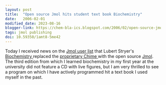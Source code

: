 ```yaml
---
layout: post
title:  "Open source Jmol hits student text book Biochemistry"
date:   2006-02-01
modified_date: 2023-08-16
blogger-link: https://chem-bla-ics.blogspot.com/2006/02/open-source-jmol-hits-student-text.html
tags: jmol publishing
doi: 10.59350/1amt8-5me42
---
```


Today I received news on the [Jmol user list](http://sourceforge.net/mail/?group_id=23629) that Lubert Stryer's
[Biochemistry <i class="fa-solid fa-recycle fa-xs"></i>](https://www.macmillanlearning.com/college/us/product/Biochemistry/p/1319333621) replaced the
[proprietary Chime <i class="fa-solid fa-recycle fa-xs"></i>](https://en.wikipedia.org/wiki/MDL_Chime) with the open source
[Jmol](http://www.jmol.org/). The third edition from which I learned biochemistry in my first year at the university did not feature a CD with live
figures, but I am very thrilled to see a program on which I have actively programmed hit a text book I used myself in the past.
